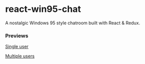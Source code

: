 # react-win95-chat

A nostalgic Windows 95 style chatroom built with React & Redux.

### Previews

[Single user](https://gyazo.com/35c78d7958511488336851d9d6e57101)

[Multiple users](https://gyazo.com/98c1dc5bd1b36f60e076cee342b23ed1)
